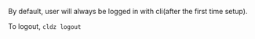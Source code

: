 By default, user will always be logged in with cli(after the first time setup).

To logout, ```cldz logout```